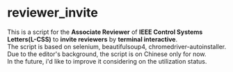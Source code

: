 # reviewer_invite
This is a script for the **Associate Reviewer** of **IEEE Control Systems Letters(L-CSS)** to **invite reviewers** by **terminal interactive**.<br>
The script is based on selenium, beautifulsoup4, chromedriver-autoinstaller.<br>
Due to the editor's background, the script is on Chinese only for now.<br>
In the future, i'd like to improve it considering on the utilization status.
